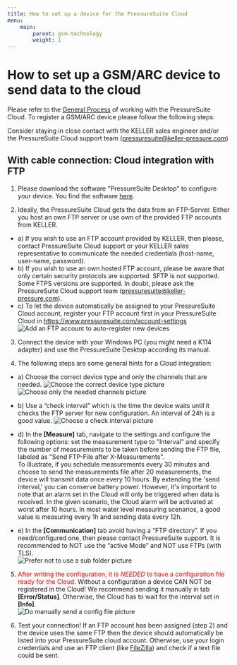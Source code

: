 ```yaml
---
title: How to set up a device for the PressureSuite Cloud
menu:
    main:
        parent: gsm-technology
        weight: 1
---
```


# How to set up a GSM/ARC device to send data to the cloud

Please refer to the [General Process](https://docs.pressuresuite.com/overview/process) of working with the PressureSuite Cloud.
To register a GSM/ARC device please follow the following steps:

Consider staying in close contact with the KELLER sales engineer and/or the PressureSuite Cloud support team (pressuresuite@keller-pressure.com) 

## With cable connection: Cloud integration with FTP

1. Please download the software "PressureSuite Desktop" to configure your device. You find the software [here](https://keller-pressure.com/en/products/software-accessories/pressuresuite/pressuresuite-desktop).
<!--- TODO: new Manual? -->
<!---, and its [manual](https://www.keller-druck2.ch/swupdate/GSMSetup/manual/man_gsm2_e_en.pdf). -->

2. Ideally, the PressureSuite Cloud gets the data from an FTP-Server. Either you host an own FTP server or use own of the provided FTP accounts from KELLER. 

  - a) If you wish to use an FTP account provided by KELLER, then please, contact PressureSuite Cloud support or your KELLER sales representative to communicate the needed credentials (host-name, user-name, password).
  - b) If you wish to use an own hosted FTP account, please be aware that only certain security protocols are supported. SFTP is not supported. Some FTPS versions are supported. In doubt, please ask the PressureSuite Cloud support team (pressuresuite@keller-pressure.com).
  - c) To let the device automatically be assigned to your PressureSuite Cloud account, register your FTP account first in your PressureSuite Cloud in https://www.pressuresuite.com/account-settings  
  ![Add an FTP account to auto-register new devices](../add-ftp-account.png "Add a FTP account to auto-register new devices")

3. Connect the device with your Windows PC (you might need a K114 adapter) and use the PressureSuite Desktop according its manual.

4. The following steps are some general hints for a Cloud integration:

  - a) Choose the correct device type and only the channels that are needed.
    ![Choose the correct device type picture](../gsmsetup_correcttype.png "Choose the correct device type!") ![Choose only the needed channels picture](../gsmsetup_correctchannels.png "Choose only the needed channels!")  

  - b) Use a “check interval” which is the time the device waits until it checks the FTP server for new configuration. An interval of 24h is a good value.
    ![Choose a check interval picture](../gsmsetup_checkinterval.png "Check the interval!")

  - d) In the **[Measure]** tab, navigate to the settings and configure the following options: set the measurement type to "Interval" and specify the number of measurements to be taken before sending the FTP file, labeled as "Send FTP-File after X-Measurements".   
  To illustrate, if you schedule measurements every 30 minutes and choose to send the measurements file after 20 measurements, the device will transmit data once every 10 hours. By extending the 'send interval,' you can conserve battery power. However, it's important to note that an alarm set in the Cloud will only be triggered when data is received. In the given scenario, the Cloud alarm will be activated at worst after 10 hours. 
In most water level measuring scenarios, a good value is measuring every 1h and sending data every 12h.  

  - e) In the **[Communication]** tab avoid having a “FTP directory”. If you need/configured one, then please contact PressureSuite support. It is recommended to NOT use the “active Mode” and NOT use FTPs (with TLS).  
    ![Prefer not to use a sub folder picture](../gsmsetup_ftpsettings.png "Prefer not to use a sub folder!") 

5. <span style="color:red">After writing the configuration, it is *NEEDED* to have a configuration file ready for the Cloud.</span> Without a configuration a device CAN NOT be registered in the Cloud! We recommend sending it manually in tab **[Error/Status]**. Otherwise, the Cloud has to wait for the interval set in **[Info]**.  
![Do manually send a config file picture](../gsmsetup_sendconfigfile.png "Do manually send a config file!") 


6. Test your connection! If an FTP account has been assigned (step 2) and the device uses the same FTP then the device should automatically be listed into your PressureSuite cloud account. Otherwise, use your login credentials and use an FTP client (like [FileZilla](https://filezilla-project.org/)) and check if a text file could be sent.  